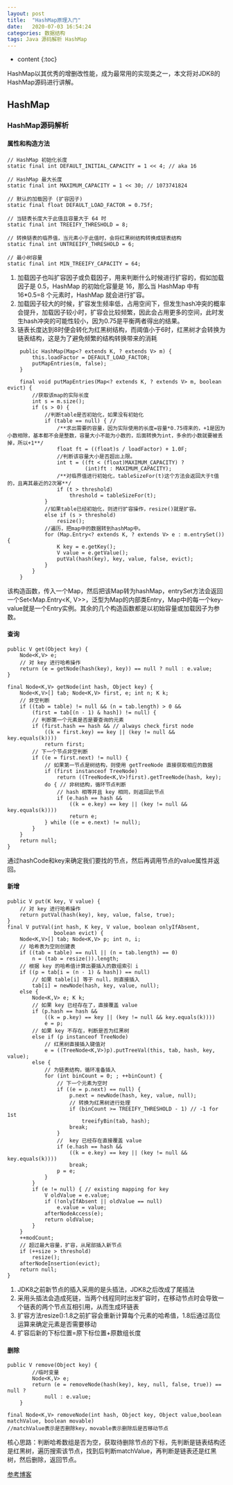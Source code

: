 ```yaml
---
layout: post
title:  "HashMap原理入门"
date:   2020-07-03 16:54:24
categories: 数据结构
tags: Java 源码解析 HashMap
---
```


* content
{:toc}

HashMap以其优秀的增删改性能，成为最常用的实现类之一，本文将对JDK8的HashMap源码进行讲解。





## HashMap
### HashMap源码解析
#### 属性和构造方法
```
// HashMap 初始化长度
static final int DEFAULT_INITIAL_CAPACITY = 1 << 4; // aka 16

// HashMap 最大长度
static final int MAXIMUM_CAPACITY = 1 << 30; // 1073741824

// 默认的加载因子 (扩容因子)
static final float DEFAULT_LOAD_FACTOR = 0.75f;

// 当链表长度大于此值且容量大于 64 时
static final int TREEIFY_THRESHOLD = 8;

// 转换链表的临界值，当元素小于此值时，会将红黑树结构转换成链表结构
static final int UNTREEIFY_THRESHOLD = 6;

// 最小树容量
static final int MIN_TREEIFY_CAPACITY = 64;

```
1. 加载因子也叫扩容因子或负载因子，用来判断什么时候进行扩容的，假如加载因子是 0.5，HashMap 的初始化容量是 16，那么当 HashMap 中有 16*0.5=8 个元素时，HashMap 就会进行扩容。
2. 加载因子较大的时候，扩容发生频率低，占用空间下，但发生hash冲突的概率会提升，加载因子较小时，扩容会比较频繁，因此会占用更多的空间，此时发生hash冲突的可能性较小，因为0.75是平衡两者得出的结果。
3. 链表长度达到8时便会转化为红黑树结构，而阈值小于6时，红黑树才会转换为链表结构，这是为了避免频繁的结构转换带来的消耗

```
    public HashMap(Map<? extends K, ? extends V> m) {
        this.loadFactor = DEFAULT_LOAD_FACTOR;
        putMapEntries(m, false);
    }
 
    final void putMapEntries(Map<? extends K, ? extends V> m, boolean evict) {
        //获取该map的实际长度
        int s = m.size();
        if (s > 0) {
            //判断table是否初始化，如果没有初始化
            if (table == null) { // 
                /**求出需要的容量，因为实际使用的长度=容量*0.75得来的，+1是因为小数相除，基本都不会是整数，容量大小不能为小数的，后面转换为int，多余的小数就要被丢掉，所以+1**/
                float ft = ((float)s / loadFactor) + 1.0F;
                //判断该容量大小是否超出上限。
                int t = ((ft < (float)MAXIMUM_CAPACITY) ?
                         (int)ft : MAXIMUM_CAPACITY);
                /**对临界值进行初始化，tableSizeFor(t)这个方法会返回大于t值的，且离其最近的2次幂**/
                if (t > threshold)
                    threshold = tableSizeFor(t);
            }
            //如果table已经初始化，则进行扩容操作，resize()就是扩容。
            else if (s > threshold)
                resize();
            //遍历，把map中的数据转到hashMap中。
            for (Map.Entry<? extends K, ? extends V> e : m.entrySet()) {
                K key = e.getKey();
                V value = e.getValue();
                putVal(hash(key), key, value, false, evict);
            }
        }
    }
```
该构造函数，传入一个Map，然后把该Map转为hashMap，entrySet方法会返回一个Set<Map.Entry<K, V>>，泛型为Map的内部类Entry，Map中的每一个key-value就是一个Entry实例。其余的几个构造函数都是以初始容量或加载因子为参数。


#### 查询
```
public V get(Object key) {
    Node<K,V> e;
    // 对 key 进行哈希操作
    return (e = getNode(hash(key), key)) == null ? null : e.value;
}

final Node<K,V> getNode(int hash, Object key) {
    Node<K,V>[] tab; Node<K,V> first, e; int n; K k;
    // 非空判断
    if ((tab = table) != null && (n = tab.length) > 0 &&
        (first = tab[(n - 1) & hash]) != null) {
        // 判断第一个元素是否是要查询的元素
        if (first.hash == hash && // always check first node
            ((k = first.key) == key || (key != null && key.equals(k))))
            return first;
        // 下一个节点非空判断
        if ((e = first.next) != null) {
            // 如果第一节点是树结构，则使用 getTreeNode 直接获取相应的数据
            if (first instanceof TreeNode)
                return ((TreeNode<K,V>)first).getTreeNode(hash, key);
            do { // 非树结构，循环节点判断
                // hash 相等并且 key 相同，则返回此节点
                if (e.hash == hash &&
                    ((k = e.key) == key || (key != null && key.equals(k))))
                    return e;
            } while ((e = e.next) != null);
        }
    }
    return null;
}

```
通过hashCode和key来确定我们要找的节点，然后再调用节点的value属性并返回。

#### 新增
```
public V put(K key, V value) {
    // 对 key 进行哈希操作
    return putVal(hash(key), key, value, false, true);
}
final V putVal(int hash, K key, V value, boolean onlyIfAbsent,
               boolean evict) {
    Node<K,V>[] tab; Node<K,V> p; int n, i;
    // 哈希表为空则创建表
    if ((tab = table) == null || (n = tab.length) == 0)
        n = (tab = resize()).length;
    // 根据 key 的哈希值计算出要插入的数组索引 i
    if ((p = tab[i = (n - 1) & hash]) == null)
        // 如果 table[i] 等于 null，则直接插入
        tab[i] = newNode(hash, key, value, null);
    else {
        Node<K,V> e; K k;
        // 如果 key 已经存在了，直接覆盖 value
        if (p.hash == hash &&
            ((k = p.key) == key || (key != null && key.equals(k))))
            e = p;
        // 如果 key 不存在，判断是否为红黑树
        else if (p instanceof TreeNode)
            // 红黑树直接插入键值对
            e = ((TreeNode<K,V>)p).putTreeVal(this, tab, hash, key, value);
        else {
            // 为链表结构，循环准备插入
            for (int binCount = 0; ; ++binCount) {
                // 下一个元素为空时
                if ((e = p.next) == null) {
                    p.next = newNode(hash, key, value, null);
                    // 转换为红黑树进行处理
                    if (binCount >= TREEIFY_THRESHOLD - 1) // -1 for 1st
                        treeifyBin(tab, hash);
                    break;
                }
                //  key 已经存在直接覆盖 value
                if (e.hash == hash &&
                    ((k = e.key) == key || (key != null && key.equals(k))))
                    break;
                p = e;
            }
        }
        if (e != null) { // existing mapping for key
            V oldValue = e.value;
            if (!onlyIfAbsent || oldValue == null)
                e.value = value;
            afterNodeAccess(e);
            return oldValue;
        }
    }
    ++modCount;
    // 超过最大容量，扩容，从尾部插入新节点
    if (++size > threshold)
        resize();
    afterNodeInsertion(evict);
    return null;
}

```
1. JDK8之前新节点的插入采用的是头插法，JDK8之后改成了尾插法
2. 采用头插法会造成死链，当两个线程同时出发扩容时，在移动节点时会导致一个链表的两个节点互相引用，从而生成环链表
3. 扩容方法resize():1.8之前扩容会重新计算每个元素的哈希值，1.8后通过高位运算来确定元素是否需要移动
4. 扩容后新的下标位置=原下标位置+原数组长度

#### 删除
```
public V remove(Object key) {
        //临时变量
        Node<K,V> e;
        return (e = removeNode(hash(key), key, null, false, true)) == null ?
            null : e.value;
    }

final Node<K,V> removeNode(int hash, Object key, Object value,boolean matchValue, boolean movable)
//matchValue表示是否删除key，movable表示删除后是否移动节点
```
核心思路：判断哈希数组是否为空，获取待删除节点的下标，先判断是链表结构还是红黑树，遍历搜索该节点，找到后判断matchValue，再判断是链表还是红黑树，然后删除，返回节点。

[参考博客](https://blog.csdn.net/woshimaxiao1/article/details/83661464)